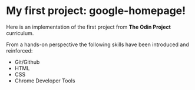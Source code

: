 # My first project: google-homepage!

Here is an implementation of the first project from **The Odin Project** curriculum.

From a hands-on perspective the following skills have been introduced and reinforced:

- Git/Github
- HTML
- CSS
- Chrome Developer Tools
